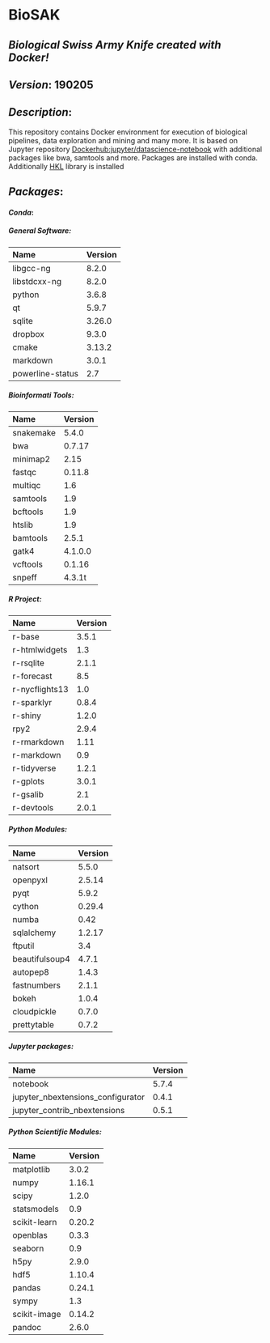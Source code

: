 # BioSAK
## _Biological Swiss Army Knife created with Docker!_

## _Version_: 190205

## _Description_:

This repository contains Docker environment for execution of biological
    pipelines, data exploration and mining and many more. It is based on Jupyter
    repository [Dockerhub:jupyter/datascience-notebook](https://hub.docker.com/r/jupyter/datascience-notebook/)
    with additional packages like bwa, samtools and more. Packages are installed with conda.
    Additionally [HKL](https://github.com/grzadr/hkl) library is installed

## _Packages_:

#### _Conda_:
##### _General Software_:
|      Name      |     Version     |
|:---------------|:----------------|
|libgcc-ng|8.2.0
|libstdcxx-ng|8.2.0
|python|3.6.8
|qt|5.9.7
|sqlite|3.26.0
|dropbox|9.3.0
|cmake|3.13.2
|markdown|3.0.1
|powerline-status|2.7

##### _Bioinformati Tools_:
|      Name      |     Version     |
|:---------------|:----------------|
|snakemake|5.4.0
|bwa|0.7.17
|minimap2|2.15
|fastqc|0.11.8
|multiqc|1.6
|samtools|1.9
|bcftools|1.9
|htslib|1.9
|bamtools|2.5.1
|gatk4|4.1.0.0
|vcftools|0.1.16
|snpeff|4.3.1t

##### _R Project_:
|      Name      |     Version     |
|:---------------|:----------------|
|r-base|3.5.1
|r-htmlwidgets|1.3
|r-rsqlite|2.1.1
|r-forecast|8.5
|r-nycflights13|1.0
|r-sparklyr|0.8.4
|r-shiny|1.2.0
|rpy2|2.9.4
|r-rmarkdown|1.11
|r-markdown|0.9
|r-tidyverse|1.2.1
|r-gplots|3.0.1
|r-gsalib|2.1
|r-devtools|2.0.1

##### _Python Modules_:
|      Name      |     Version     |
|:---------------|:----------------|
|natsort|5.5.0
|openpyxl|2.5.14
|pyqt|5.9.2
|cython|0.29.4
|numba|0.42
|sqlalchemy|1.2.17
|ftputil|3.4
|beautifulsoup4|4.7.1
|autopep8|1.4.3
|fastnumbers|2.1.1
|bokeh|1.0.4
|cloudpickle|0.7.0
|prettytable|0.7.2

##### _Jupyter packages_:
|      Name      |     Version     |
|:---------------|:----------------|
|notebook|5.7.4
|jupyter_nbextensions_configurator|0.4.1
|jupyter_contrib_nbextensions|0.5.1

##### _Python Scientific Modules_:
|      Name      |     Version     |
|:---------------|:----------------|
|matplotlib|3.0.2
|numpy|1.16.1
|scipy|1.2.0
|statsmodels|0.9
|scikit-learn|0.20.2
|openblas|0.3.3
|seaborn|0.9
|h5py|2.9.0
|hdf5|1.10.4
|pandas|0.24.1
|sympy|1.3
|scikit-image|0.14.2
|pandoc|2.6.0

